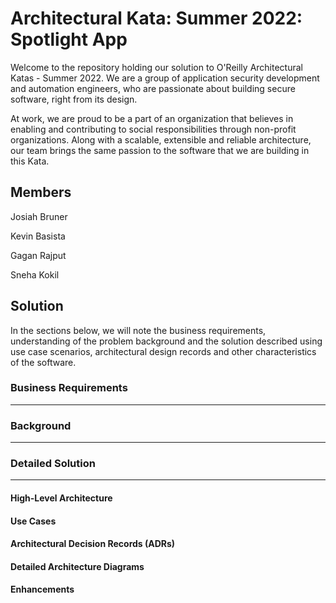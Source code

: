 # Architectural Kata: Summer 2022: Spotlight App


Welcome to the repository holding our solution to O'Reilly Architectural Katas - Summer 2022. We are a group of application security development and automation engineers, who are passionate about building secure software, right from its design.

At work, we are proud to be a part of an organization that believes in enabling and contributing to social responsibilities through non-profit organizations. Along with a scalable, extensible and reliable architecture, our team brings the same passion to the software that we are building in this Kata. 

## Members

Josiah Bruner

Kevin Basista

Gagan Rajput

Sneha Kokil

## Solution
In the sections below, we will note the business requirements, understanding of the problem background and the solution described using use case scenarios, architectural design records and other characteristics of the software. 
### Business Requirements
---

### Background
---

### Detailed Solution
---
#### High-Level Architecture

#### Use Cases

#### Architectural Decision Records (ADRs)

#### Detailed Architecture Diagrams

#### Enhancements




